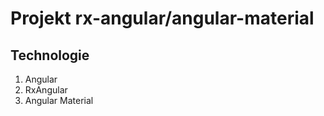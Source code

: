 # Projekt rx-angular/angular-material


## Technologie

  1. Angular 
  2. RxAngular
  3. Angular Material

